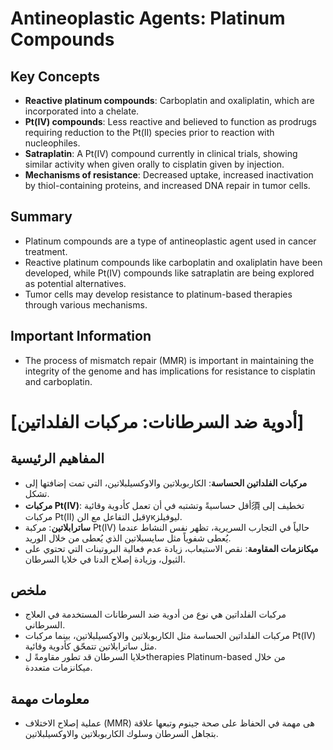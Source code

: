 # Antineoplastic Agents: Platinum Compounds
## Key Concepts
* **Reactive platinum compounds**: Carboplatin and oxaliplatin, which are incorporated into a chelate.
* **Pt(IV) compounds**: Less reactive and believed to function as prodrugs requiring reduction to the Pt(II) species prior to reaction with nucleophiles.
* **Satraplatin**: A Pt(IV) compound currently in clinical trials, showing similar activity when given orally to cisplatin given by injection.
* **Mechanisms of resistance**: Decreased uptake, increased inactivation by thiol-containing proteins, and increased DNA repair in tumor cells.

## Summary
* Platinum compounds are a type of antineoplastic agent used in cancer treatment.
* Reactive platinum compounds like carboplatin and oxaliplatin have been developed, while Pt(IV) compounds like satraplatin are being explored as potential alternatives.
* Tumor cells may develop resistance to platinum-based therapies through various mechanisms.

## Important Information
* The process of mismatch repair (MMR) is important in maintaining the integrity of the genome and has implications for resistance to cisplatin and carboplatin.

# [أدوية ضد السرطانات: مركبات الفلداتين]
## المفاهيم الرئيسية
* **مركبات الفلداتين الحساسة**: الكاربوبلاتين والاوكسيلبلاتين، التي تمت إضافتها إلى تشكل.
* **مركبات Pt(IV)**: أقل حساسيةً وتشتبه في أن تعمل كأدوية وقائية須 تخطيف إلى مركبات Pt(II) قبل التفاعل مع النукليوفيلز.
* **ساترابلاتين**: مركبة Pt(IV) حالياً في التجارب السريرية، تظهر نفس النشاط عندما يُعطى شفوياً مثل سايسبلاتين الذي يُعطى من خلال الوريد.
* **ميكانزمات المقاومة**: نقص الاستيعاب، زيادة عدم فعالية البروتينات التي تحتوي على الثيول، وزيادة إصلاح الدنا في خلايا السرطان.

## ملخص
* مركبات الفلداتين هي نوع من أدوية ضد السرطانات المستخدمة في العلاج السرطاني.
* مركبات الفلداتين الحساسة مثل الكاربوبلاتين والاوكسيلبلاتين، بينما مركبات Pt(IV) مثل ساترابلاتين تتمحّق كأدوية وقائية.
* خلايا السرطان قد تطور مقاومةً لtherapies Platinum-based من خلال ميكانزمات متعددة.

## معلومات مهمة
* عملية إصلاح الاختلاف (MMR) هى مهمة في الحفاظ على صحة جينوم وتبعها علاقة بتجاهل السرطان وسلوك الكاربوبلاتين والاوكسيلبلاتين.